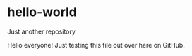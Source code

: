 # hello-world
Just another repository

Hello everyone!  Just testing this file out over here on GitHub.
